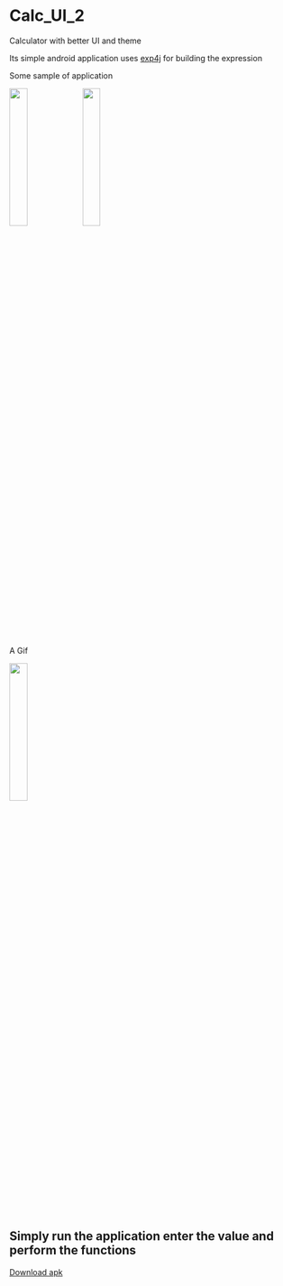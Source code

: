 # Calc_UI_2
Calculator with better UI and theme

Its simple android application uses [exp4j](https://github.com/fasseg/exp4j) for building the expression 

Some sample of application

<img src="https://user-images.githubusercontent.com/52217208/217619231-a852e4da-41a7-47b4-94ec-c219301cf3c6.png" width=25% height=25%> <img src="https://user-images.githubusercontent.com/52217208/217619254-656e9996-eee7-43d0-b7d4-6d4f36641ea1.png" width=25% height=25%>

A Gif

<img src="https://user-images.githubusercontent.com/52217208/217621180-0ad18824-acd2-4258-8268-3c0ecb65e48b.gif" width=25% heigth=25%>




## Simply run the application enter the value and perform the functions

[Download apk](https://github.com/gs1719/Calc_UI_2/releases/download/v1.0/Calc_two.apk)

